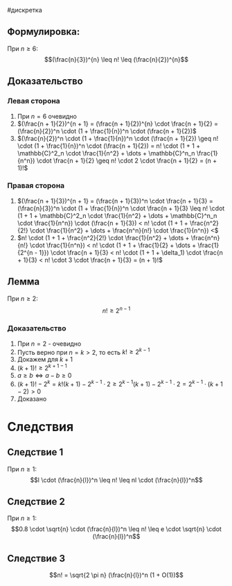#дискретка 
## Формулировка:
При $n \geq 6$:
$$(\frac{n}{3})^{n} \leq n! \leq (\frac{n}{2})^{n}$$
## Доказательство
### Левая сторона
1. При $n = 6$ очевидно
2. $(\frac{n + 1}{2})^{n + 1} = (\frac{n + 1}{2})^{n} \cdot \frac{n + 1}{2} = (\frac{n}{2})^n \cdot (1 + \frac{1}{n})^n \cdot (\frac{n + 1}{2})$
3. $(\frac{n}{2})^n \cdot (1 + \frac{1}{n})^n \cdot (\frac{n + 1}{2}) \geq n! \cdot (1 + \frac{1}{n})^n \cdot (\frac{n + 1}{2}) = n! \cdot (1 + 1 + \mathbb{C}^2_n \cdot \frac{1}{n^2} + \dots + \mathbb{C}^n_n \frac{1}{n^n}) \cdot \frac{n + 1}{2} \geq n! \cdot 2 \cdot \frac{n + 1}{2} = (n + 1)!$
### Правая сторона
1. $(\frac{n + 1}{3})^{n + 1} = (\frac{n + 1}{3})^n \cdot \frac{n + 1}{3} = (\frac{n}{3})^n \cdot (1 + \frac{1}{n})^n \cdot \frac{n + 1}{3} \leq n! \cdot (1 + 1 + \mathbb{C}^2_n \cdot \frac{1}{n^2} + \dots + \mathbb{C}^n_n \cdot \frac{1}{n^n}) \cdot (\frac{n + 1}{3}) < n! \cdot (1 + 1 + \frac{n^2}{2!} \cdot \frac{1}{n^2} + \dots + \frac{n^n}{n!} \cdot \frac{1}{n^n}) <$
2. $n! \cdot (1 + 1 + \frac{n^2}{2!} \cdot \frac{1}{n^2} + \dots + \frac{n^n}{n!} \cdot \frac{1}{n^n}) < n! \cdot (1 + 1 + \frac{1}{2} + \dots + \frac{1}{2^{n - 1}}) \cdot \frac{n + 1}{3} < n! \cdot (1 + 1 + \delta_1) \cdot \frac{n + 1}{3} < n! \cdot 3 \cdot \frac{n + 1}{3} = (n + 1)!$
## Лемма
При $n \geq 2$: $$n! \geq 2^{n - 1}$$
### Доказательство
1. При $n = 2$ - очевидно
2. Пусть верно при $n = k > 2$, то есть $k! \geq 2^{k - 1}$
3. Докажем для $k + 1$
4. $(k + 1)! \geq 2^{k + 1 - 1}$
5. $a \geq b \iff a - b \geq 0$
6. $(k + 1)! - 2^k = k!(k + 1) - 2^{k - 1} \cdot 2 \geq 2^{k - 1}(k + 1) - 2^{k - 1} \cdot 2 = 2^{k - 1} \cdot (k + 1 - 2) > 0$
7. Доказано
# Следствия
## Следствие 1
При $n \geq 1$: $$l \cdot (\frac{n}{l})^n \leq n! \leq nl \cdot (\frac{n}{l})^n$$
## Следствие 2
При $n \geq 1$: $$0.8 \cdot \sqrt{n} \cdot (\frac{n}{l})^n \leq n! \leq e \cdot \sqrt{n} \cdot (\frac{n}{l})^n$$
## Следствие 3
$$n! = \sqrt{2 \pi n} (\frac{n}{l})^n (1 + O(1))$$